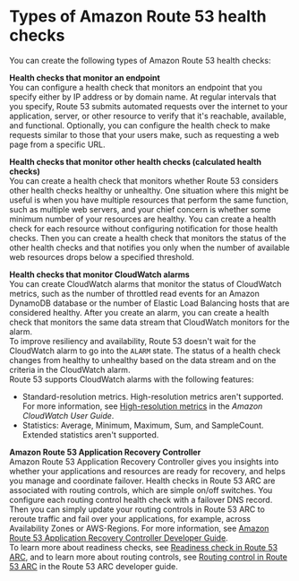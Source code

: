 # Types of Amazon Route 53 health checks<a name="health-checks-types"></a>

You can create the following types of Amazon Route 53 health checks:

**Health checks that monitor an endpoint**  
You can configure a health check that monitors an endpoint that you specify either by IP address or by domain name\. At regular intervals that you specify, Route 53 submits automated requests over the internet to your application, server, or other resource to verify that it's reachable, available, and functional\. Optionally, you can configure the health check to make requests similar to those that your users make, such as requesting a web page from a specific URL\.

**Health checks that monitor other health checks \(calculated health checks\)**  
You can create a health check that monitors whether Route 53 considers other health checks healthy or unhealthy\. One situation where this might be useful is when you have multiple resources that perform the same function, such as multiple web servers, and your chief concern is whether some minimum number of your resources are healthy\. You can create a health check for each resource without configuring notification for those health checks\. Then you can create a health check that monitors the status of the other health checks and that notifies you only when the number of available web resources drops below a specified threshold\.

**Health checks that monitor CloudWatch alarms**  
You can create CloudWatch alarms that monitor the status of CloudWatch metrics, such as the number of throttled read events for an Amazon DynamoDB database or the number of Elastic Load Balancing hosts that are considered healthy\. After you create an alarm, you can create a health check that monitors the same data stream that CloudWatch monitors for the alarm\.  
To improve resiliency and availability, Route 53 doesn't wait for the CloudWatch alarm to go into the `ALARM` state\. The status of a health check changes from healthy to unhealthy based on the data stream and on the criteria in the CloudWatch alarm\.   
Route 53 supports CloudWatch alarms with the following features:  
+ Standard\-resolution metrics\. High\-resolution metrics aren't supported\. For more information, see [High\-resolution metrics](https://docs.aws.amazon.com/AmazonCloudWatch/latest/monitoring/publishingMetrics.html#high-resolution-metrics) in the *Amazon CloudWatch User Guide*\.
+ Statistics: Average, Minimum, Maximum, Sum, and SampleCount\. Extended statistics aren't supported\.

**Amazon Route 53 Application Recovery Controller**  
Amazon Route 53 Application Recovery Controller gives you insights into whether your applications and resources are ready for recovery, and helps you manage and coordinate failover\. Health checks in Route 53 ARC are associated with routing controls, which are simple on/off switches\. You configure each routing control health check with a failover DNS record\. Then you can simply update your routing controls in Route 53 ARC to reroute traffic and fail over your applications, for example, across Availability Zones or AWS\-Regions\. For more information, see [Amazon Route 53 Application Recovery Controller Developer Guide](https://docs.aws.amazon.com/r53recovery/latest/dg/what-is-route-53-recovery.html)\.  
To learn more about readiness checks, see [Readiness check in Route 53 ARC](https://docs.aws.amazon.com/r53recovery/latest/dg/recovery-readiness.html), and to learn more about routing controls, see [Routing control in Route 53 ARC](https://docs.aws.amazon.com/r53recovery/latest/dg/routing-control.html) in the Route 53 ARC developer guide\.